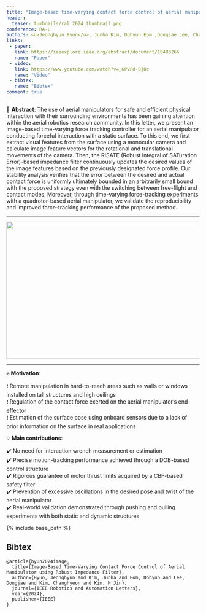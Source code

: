 ```yaml
---
title: "Image-based time-varying contact force control of aerial manipulator using robust impedance filter"
header:
  teaser: tumbnails/ral_2024_thumbnail.png
conference: RA-L
authors: <u>Jeonghyun Byun</u>, Junha Kim, Dohyun Eom ,Dongjae Lee, Changhyeon Kim, and H. Jin Kim
links:
 - paper:
   link: https://ieeexplore.ieee.org/abstract/document/10483266
   name: "Paper"
 - video:
   link: https://www.youtube.com/watch?v=_GPVPd-0jUc
   name: "Video"
 - bibtex: 
   name: "Bibtex"
comment: true
---
```


📃 **Abstract**: The use of aerial manipulators for safe and efficient physical interaction with their surrounding environments has been gaining attention within the aerial robotics research community. In this letter, we present an image-based time-varying force tracking controller for an aerial manipulator conducting forceful interaction with a static surface. To this end, we first extract visual features from the surface using a monocular camera and calculate image feature vectors for the rotational and translational movements of the camera. Then, the RISATE (Robust Integral of SATuration Error)-based impedance filter continuously updates the desired values of the image features based on the previously designated force profile. Our stability analysis verifies that the error between the desired and actual contact force is uniformly ultimately bounded in an arbitrarily small bound with the proposed strategy even with the switching between free-flight and contact modes. Moreover, through time-varying force-tracking experiments with a quadrotor-based aerial manipulator, we validate the reproducibility and improved force-tracking performance of the proposed method.

---

<center><img src="/images/tumbnails/ral_2024_thumbnail.png" width="859" height="357"></center>

---

✊ **Motivation**: 

❗ Remote manipulation in hard-to-reach areas such as walls or windows installed on tall structures and high ceilings <br>
❗ Regulation of the contact force exerted on the aerial manipulator’s end-effector <br>
❗ Estimation of the surface pose using onboard sensors due to a lack of prior information on the surface in real applications

💡 **Main contributions**: 

✔️ No need for interaction wrench measurement or estimation <br>
✔️ Precise motion-tracking performance achieved through a DOB-based control structure <br>
✔️ Rigorous guarantee of motor thrust limits acquired by a CBF-based safety filter <br>
✔️ Prevention of excessive oscillations in the desired pose and twist of the aerial manipulator <br>
✔️ Real-world validation demonstrated through pushing and pulling experiments with both static and dynamic structures

{% include base_path %}

## Bibtex <a id="bibtex"></a>
```
@article{byun2024image,
  title={Image-Based Time-Varying Contact Force Control of Aerial Manipulator using Robust Impedance Filter},
  author={Byun, Jeonghyun and Kim, Junha and Eom, Dohyun and Lee, Dongjae and Kim, Changhyeon and Kim, H Jin},
  journal={IEEE Robotics and Automation Letters},
  year={2024},
  publisher={IEEE}
}
```
